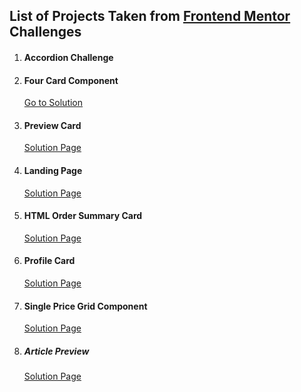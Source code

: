 ## List of Projects Taken from <a href="https://www.frontendmentor.io/challenges" target="_blank">Frontend Mentor</a> Challenges

1.  #### Accordion Challenge
    
    

2.  #### Four Card Component

    <a href="https://techanthere.github.io/four-card-component" target="_blank">Go to Solution</a>
    
3.  #### Preview Card

    <a href="https://techanthere.github.io/preview-card" target="_blank">Solution Page</a>

4.  #### Landing Page 
  
    <a href="https://techanthere.github.io/landing-page" target="_blank">Solution Page</a>

5.  #### HTML Order Summary Card

    <a href="https://techanthere.github.io/order-summary-card" target="_blank">Solution Page</a>

6.  #### Profile Card

    <a href="https://techanthere.github.io/profile-card" target="_blank">Solution Page</a>

7.  #### Single Price Grid Component

    <a href="https://techanthere.github.io/price-grid-component" target="_blank">Solution Page</a>

8.  ##### Article Preview

    <a href="https://techanthere.github.io/article-preview" target="_blank">Solution Page</a>
